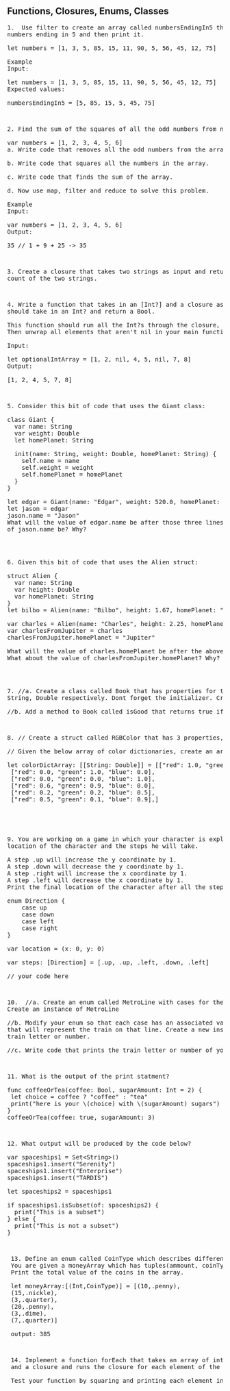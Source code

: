 ## Functions, Closures, Enums, Classes

<pre>
1.  Use filter to create an array called numbersEndingIn5 that contains all the
numbers ending in 5 and then print it.

let numbers = [1, 3, 5, 85, 15, 11, 90, 5, 56, 45, 12, 75]

Example
Input:

let numbers = [1, 3, 5, 85, 15, 11, 90, 5, 56, 45, 12, 75]
Expected values:

numbersEndingIn5 = [5, 85, 15, 5, 45, 75]
</pre>

 </br>

<pre>
2. Find the sum of the squares of all the odd numbers from numbers and then print it.

var numbers = [1, 2, 3, 4, 5, 6]
a. Write code that removes all the odd numbers from the array.

b. Write code that squares all the numbers in the array.

c. Write code that finds the sum of the array.

d. Now use map, filter and reduce to solve this problem.

Example
Input:

var numbers = [1, 2, 3, 4, 5, 6]
Output:

35 // 1 + 9 + 25 -> 35
</pre>

 </br>

<pre>
3. Create a closure that takes two strings as input and returns the longest character
count of the two strings.
</pre>

 </br>

<pre>
4. Write a function that takes in an [Int?] and a closure as parameters and returns an [Int]. The closure
should take in an Int? and return a Bool.

This function should run all the Int?s through the closure, which determines if the value is unwrappable.
Then unwrap all elements that aren't nil in your main function to return in an Array.

Input:

let optionalIntArray = [1, 2, nil, 4, 5, nil, 7, 8]
Output:

[1, 2, 4, 5, 7, 8]
</pre>

 </br>

<pre>
5. Consider this bit of code that uses the Giant class:

class Giant {
  var name: String
  var weight: Double
  let homePlanet: String

  init(name: String, weight: Double, homePlanet: String) {
    self.name = name
    self.weight = weight
    self.homePlanet = homePlanet
  }
}

let edgar = Giant(name: "Edgar", weight: 520.0, homePlanet: "Earth")
let jason = edgar
jason.name = "Jason"
What will the value of edgar.name be after those three lines of code are run? What will the value
of jason.name be? Why?
</pre>

</br>

<pre>  
6. Given this bit of code that uses the Alien struct:

struct Alien {
  var name: String
  var height: Double
  var homePlanet: String
}
let bilbo = Alien(name: "Bilbo", height: 1.67, homePlanet: "Venus")

var charles = Alien(name: "Charles", height: 2.25, homePlanet: "Pluto")
var charlesFromJupiter = charles
charlesFromJupiter.homePlanet = "Jupiter"

What will the value of charles.homePlanet be after the above code run?
What about the value of charlesFromJupiter.homePlanet? Why?
</pre>

 </br>

<pre>  
7. //a. Create a class called Book that has properties for title, author and rating, of type String,
String, Double respectively. Dont forget the initializer. Create some instances of Book.

//b. Add a method to Book called isGood that returns true if its rating is greater than or equal to 7
</pre>

 </br>

<pre>
8. // Create a struct called RGBColor that has 3 properties, red, green, blue that are all of type Double.

// Given the below array of color dictionaries, create an array of RGBColor

let colorDictArray: [[String: Double]] = [["red": 1.0, "green": 0.0, "blue": 0.0],
 ["red": 0.0, "green": 1.0, "blue": 0.0],
 ["red": 0.0, "green": 0.0, "blue": 1.0],
 ["red": 0.6, "green": 0.9, "blue": 0.0],
 ["red": 0.2, "green": 0.2, "blue": 0.5],
 ["red": 0.5, "green": 0.1, "blue": 0.9],]

</pre>

 </br>

<pre>  
9. You are working on a game in which your character is exploring a grid-like map. You get the original
location of the character and the steps he will take.

A step .up will increase the y coordinate by 1.
A step .down will decrease the y coordinate by 1.
A step .right will increase the x coordinate by 1.
A step .left will decrease the x coordinate by 1.
Print the final location of the character after all the steps have been taken.

enum Direction {
    case up
    case down
    case left
    case right
}

var location = (x: 0, y: 0)

var steps: [Direction] = [.up, .up, .left, .down, .left]

// your code here
</pre>

 </br>

<pre>
10.  //a. Create an enum called MetroLine with cases for the colors of the metro train lines.
Create an instance of MetroLine

//b. Modify your enum so that each case has an associated value of either Character or Int
that will represent the train on that line. Create a new instance of MetroLine and give it an appropriate
train letter or number.

//c. Write code that prints the train letter or number of your instance of MetroLine
</pre>

</br>

<pre>
11. What is the output of the print statment?

func coffeeOrTea(coffee: Bool, sugarAmount: Int = 2) {
 let choice = coffee ? "coffee" : "tea"
 print("here is your \(choice) with \(sugarAmount) sugars")
}
coffeeOrTea(coffee: true, sugarAmount: 3)
</pre>

</br>

<pre>
12. What output will be produced by the code below?

var spaceships1 = Set&lt;String&gt;()
spaceships1.insert("Serenity")
spaceships1.insert("Enterprise")
spaceships1.insert("TARDIS")

let spaceships2 = spaceships1

if spaceships1.isSubset(of: spaceships2) {
  print("This is a subset")
} else {
  print("This is not a subset")
}
</pre>

</br>

<pre>
 13. Define an enum called CoinType which describes different coin values (penny, nickle, dime and quarter) with their respective raw values.
 You are given a moneyArray which has tuples(ammount, coinType), amount is the amount of coins and coinType represent the enum case.
 Print the total value of the coins in the array.

 let moneyArray:[(Int,CoinType)] = [(10,.penny),
 (15,.nickle),
 (3,.quarter),
 (20,.penny),
 (3,.dime),
 (7,.quarter)]

 output: 385
</pre>

</br>

<pre>
 14. Implement a function forEach that takes an array of integers
 and a closure and runs the closure for each element of the array.

 Test your function by squaring and printing each element in the test array
</pre>
